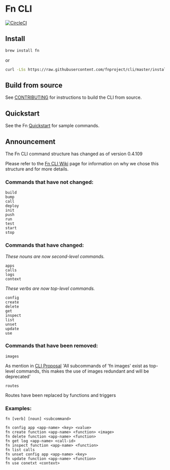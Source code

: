 # Fn CLI
[![CircleCI](https://circleci.com/gh/fnproject/cli.svg?style=svg)](https://circleci.com/gh/fnproject/cli)

## Install

```sh
brew install fn
```
or

```sh
curl -LSs https://raw.githubusercontent.com/fnproject/cli/master/install | sh
```

## Build from source

See [CONTRIBUTING](https://github.com/fnproject/cli/blob/master/CONTRIBUTING.md) for instructions to build the CLI from source.

## Quickstart

See the Fn [Quickstart](https://github.com/fnproject/fn/blob/master/README.md) for sample commands.


## Announcement

The Fn CLI command structure has changed as of version 0.4.109

Please refer to the [Fn CLI Wiki](https://github.com/fnproject/cli/wiki) page for information on why we chose this structure and for more details.

### Commands that have not changed:
```
build
bump
call
deploy
init
push
run
test
start
stop
```

### Commands that have changed:

_These nouns are now second-level commands._
```
apps
calls
logs
context
```

_These verbs are now top-level commands._
```
config
create
delete
get
inspect
list
unset
update
use
```

### Commands that have been removed:
```
images 
```
As mention in [CLI Proposal](https://github.com/fnproject/cli/wiki/CLI-Proposal:--verb--noun--structure) 'All subcommands of 'fn images' exist as top-level commands, this makes the use of images redundant and will be deprecated'


```
routes
```
Routes have been replaced by functions and triggers

### Examples:

```
fn [verb] [noun] <subcommand>

fn config app <app-name> <key> <value>
fn create function <app-name> <function> <image>
fn delete function <app-name> <function>
fn get log <app-name> <call-id>
fn inspect function <app-name> <function>
fn list calls
fn unset config app <app-name> <key>
fn update function <app-name> <function>
fn use conetxt <context>
```




